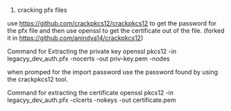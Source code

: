 1. cracking pfx files 

use https://github.com/crackpkcs12/crackpkcs12 to get the password for the pfx file and then use openssl to get the certificate out of the file. 
(forked it in https://github.com/anindya14/crackpkcs12)

Command for Extracting the private key 
openssl pkcs12 -in legacyy_dev_auth.pfx -nocerts -out priv-key.pem -nodes

when promped for the import password use the password found by using the crackpkcs12 tool.

Command for extracting the certificate
openssl pkcs12 -in legacyy_dev_auth.pfx -clcerts -nokeys -out certificate.pem
